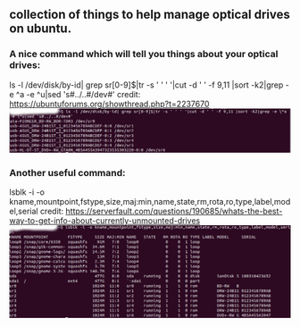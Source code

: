 ## collection of things to help manage optical drives on ubuntu.

### A nice command which will tell you things about your optical drives:  

ls -l /dev/disk/by-id| grep sr[0-9]$|tr -s ' ' ' '|cut -d ' ' -f 9,11 |sort -k2|grep -e \^a -e \^u|sed 's#../..#/dev#'
credit: https://ubuntuforums.org/showthread.php?t=2237670
![ls-s](https://github.com/emmakat/findopticaldrives/blob/master/ls-l.png)

### Another useful command:

lsblk -i -o kname,mountpoint,fstype,size,maj:min,name,state,rm,rota,ro,type,label,model,serial
credit: https://serverfault.com/questions/190685/whats-the-best-way-to-get-info-about-currently-unmounted-drives
![lsblk](https://github.com/emmakat/findopticaldrives/blob/master/lsblk.png)
